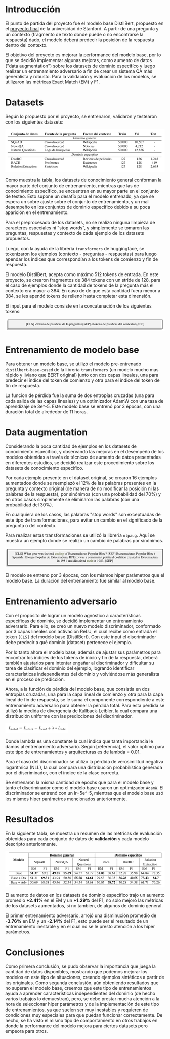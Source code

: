 # Introducción

El punto de partida del proyecto fue el modelo base DistilBert,
propuesto en el [proyecto
final](http://web.stanford.edu/class/cs224n/project/default-final-project-handout-robustqa-track.pdf)
de la universidad de Stanford. A partir de una pregunta y un contexto
(fragmento de texto donde puede o no encontrarse la respuesta) dado, el
modelo deberá predecir la posición de la respuesta dentro del contexto.

El objetivo del proyecto es mejorar la performance del modelo base, por
lo que se decidió implementar algunas mejoras, como aumento de datos
(\"data augmentation\") sobre los datasets de dominio especifíco y luego
realizar un entrenamiento adversario a fin de crear un sistema QA más
generalista y robusto. Para la validación y evaluación de los modelos,
se utilizaron las métricas Exact Match (EM) y F1.

# Datasets

Según lo propuesto por el proyecto, se entrenaron, validaron y testearon
con los siguientes datasets:

![](imgs/datasets.png)

Como muestra la tabla, los datasets de conocimiento general conforman la
mayor parte del conjunto de entrenamiento, mientras que las de
conocimiento específico, se encuentran en su mayor parte en el conjunto
de testeo. Esto supone un desafío para el modelo entrenado, ya que se
espera un sobre ajuste sobre el conjunto de entrenamiento, y un mal
desempeño en los conjuntos de dominio específico debido a su poca
aparición en el entrenamiento.

Para el preprocesado de los datasets, no se realizó ninguna limpieza de
caracteres especiales ni \"stop words\", y simplemente se tomaron las
preguntas, respuestas y contexto de cada ejemplo de los datasets
propuestos.

Luego, con la ayuda de la librería `transformers` de huggingface, se
tokenizaron los ejemplos (contexto - preguntas - respuestas) para luego
apendar los índices que correspondían a los tokens de comienzo y fin de
respuesta.

El modelo DistilBert, acepta como máximo 512 tokens de entrada. En este
proyecto, se crearon fragmentos de 384 tokens con un stride de 128, para
el caso de ejemplos donde la cantidad de tokens de la pregunta más el
contexto era mayor a 384. En caso de de que esta cantidad fuera menor a
384, se les apendó tokens de relleno hasta completar esta dimensión.

El input para el modelo consiste en la concatenación de los siguientes
tokens:

![](imgs/inputs.png)

# Entrenamiento de modelo base

Para obtener un modelo base, se utilizó el modelo pre-entrenado
`distilbert-base-cased` de la librería `transformers` (un modelo mucho
mas rápido y liviano que BERT original) junto con dos capas lineales,
una para predecir el índice del token de comienzo y otra para el índice
del token de fin de respuesta.

La funcion de pérdida fue la suma de dos entropías cruzadas (una para
cada salida de las capas lineales) y un optimizador AdamW con una tasa
de aprendizaje de 3e^-5. Este modelo base se entrenó por 3 épocas,
con una duración total de alrededor de 11 horas.

# Data augmentation

Considerando la poca cantidad de ejemplos en los datasets de
conocimiento específico, y observando las mejoras en el desempeño de los
modelos obtenidas a través de técnicas de aumento de datos presentadas
en diferentes estudios, se decidió realizar este procedimiento sobre los
datasets de conocimiento específico.

Por cada ejemplo presente en el dataset original, se crearon 16 ejemplos
aumentados donde se reemplazó el 12% de las palabras presentes en la
pregunta y contexto original (de manera de no modificar la posición ni
las palabras de la respuesta), por sinónimos (con una probabilidad del
70%) y en otros casos simplemente se eliminaron las palabras (con una
probabilidad del 30%).

En cualquiera de los casos, las palabras \"stop words\" son exceptuadas
de este tipo de transformaciones, para evitar un cambio en el
significado de la pregunta o del contexto.

Para realizar estas transformaciones se utilizó la libreria `nlpaug`.
Aquí se muestra un ejemplo donde se realizó un cambio de palabras por
sinónimos.

![](imgs/daug.png)

El modelo se entreno por 3 épocas, con los mismos hiper parámetros que
el modelo base. La duración del entrenamiento fue similar al modelo
base.

# Entrenamiento adversario

Con el propósito de lograr un modelo agnóstico a características
específicas de dominio, se decidió implementar un entrenamiento
adversario. Para ello, se creó un nuevo modelo discriminador, conformado
por 3 capas lineales con activación ReLU, el cual recibe como entrada el
token `[CLS]` del modelo base (DistilBert). Con este input el
discriminador debe predecir a qué dominio (dataset) pertenece el
ejemplo.

Por lo tanto ahora el modelo base, además de ajustar sus parámetros para
encontrar los índices de los tokens de inicio y fin de la respuesta,
deberá también ajustarlos para intentar engañar al discriminador y
dificultar su tarea de clasificar el dominio del ejemplo, logrando
identificar características independientes del dominio y volviéndose más
generalista en el proceso de predicción.

Ahora, a la función de pérdida del modelo base, que consistía en dos
entropías cruzadas, una para la capa lineal de comienzo y otra para la
capa lineal de fin de respuesta, se le suma el componente
correspondiente a este entrenamiento adversario para obtener la pérdida
total. Para esta pérdida se utilizó la medida de divergencia de
Kullback-Leibler, la cual compara una distribución uniforme con las
predicciones del discriminador.

![](imgs/loss.png)

Donde lambda es una constante la cual indica que tanta importancia le
damos al entrenamiento adversario. Según \[referencia\], el valor óptimo
para este tipo de entrenamientos y arquitecturas es de lambda = 0.01.

Para el caso del discriminador se utilizó la pérdida de verosimilitud
negativa logarítmica (NLL), la cual compara una distribución
probabilística generada por el discriminador, con el índice de la clase
correcta.

Se entrenaron la misma cantidad de epochs que para el modelo base y
tanto el discriminador como el modelo base usaron un optimizador
`AdamW`. El discriminador se entrenó con un lr=5e^-5, mientras que
el modelo base usó los mismos hiper parámetros mencionados
anteriormente.

# Resultados

En la siguiente tabla, se muestra un resumen de las métricas de
evaluación obtenidas para cada conjunto de datos de **validación** y
cada modelo descripto anteriormente.

![](imgs/resultados.png)

El aumento de datos en los datasets de dominio específico trajo un
aumento promedio **+2.41%** en el EM y un **+1.29%** del F1, no solo
mejoró las métricas de los datasets aumentados, si no tambien, de
algunos de dominio general.

El primer entrenamiento adversario, arrojó una disminución promedio de
**-3.76%** en EM y un **-2.14%** del F1, esto puede ser el resultado de
un entrenamiento inestable y en el cual no se le presto atención a los
hiper parámetros.

# Conclusiones

Como primera conclusión, se pudo observar la importancia que juega la
cantidad de datos disponibles, mostrando que podemos mejorar los modelos
en este tipo de situaciones, creando ejemplos sintéticos a partir de los
originales. Como segunda conclusión, aún obteniendo resultados que no
superan el modelo base, creemos que este tipo de entrenamientos ayuda a
aprender características independientes del dominio (de hecho varios
trabajos lo demuestran), pero, se debe prestar mucha atención a la hora
de seleccionar hiper parámetros y de la implementación de este tipo de
entrenamientos, ya que suelen ser muy inestables y requieren de
condiciones muy especiales para que puedan funcionar correctamente. De
hecho, se ha visto el mismo tipo de comportamiento en otros trabajos en
donde la performance del modelo mejora para ciertos datasets pero
empeora para otros.
